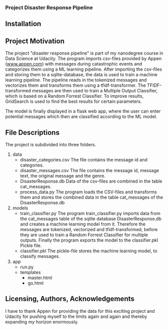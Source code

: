 ### Project Disaster Response Pipeline

## Installation

## Project Motivation

The project "disaster response pipeline" is part of my nanodegree course in Data Science at Udacity. The program imports csv-files provided by Appen (www.appen.com) with messages during catastrophic events and categorizes them using a ML learning pipeline.
After importing the csv-files and storing them to a sqlite-database, the data is used to train a machine learning pipeline. The pipeline reads in the tokenized messages and vectorizes them and transforms them using a tfidf-transformer.
The TFIDF-transformed messages are then used to train a Multiple Output Classifier, which is based on a Random Forrest Classifier.
To improve results, GridSearch is used to find the best results for certain parameters. 

The model is finally displayed in a flask web app, where the user can enter potential messages which then are classified according to the ML model. 

## File Descriptions

The project is subdivided into three folders. 
1. data
    * disaster_categories.csv
        The file contains the message id and categories.
    * disaster_messages.csv
        The file contains the message id, message text, the original message and the genre.
    * DisasterResponse.db
        Data of the csv-files are combined in the table cat_messages.
    * process_data.py
        The program loads the CSV-files and transforms them and stores the combined data in the table cat_messages of the DisasterResponse.db
2. models
    * train_classifier.py
        The program train_classifier.py imports data from the cat_messages table of the sqlite database DisasterResponse.db and creates a machine learning model from it. 
        Therefore the messages are tokenized, vectorized and tfidf-transformed, before they are used to train a Random Forrest Classifier for multiple outputs.
        Finally the program exports the model to the classifier.pkl Pickle file.
    * classifier.pkl
        The pickle-file stores the machine learning model, to classify messages.
3. app
    * run.py
    * templates
        * master.html
        * go.html

## Licensing, Authors, Acknowledgements

I have to thank Appen for providing the data for this exciting project and Udacity for pushing myself to the limits again and again and thereby expanding my horizon enormously.